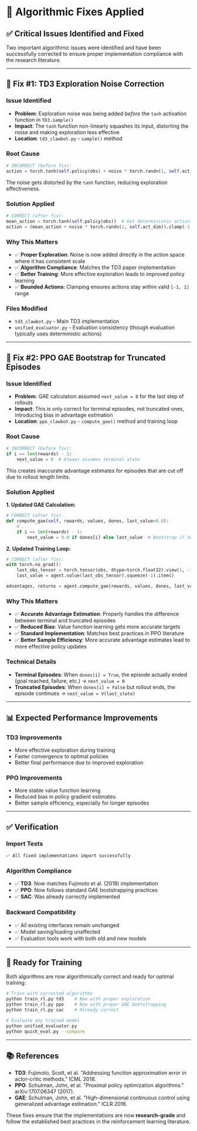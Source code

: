# 🔧 Algorithmic Fixes Applied

## ✅ Critical Issues Identified and Fixed

Two important algorithmic issues were identified and have been successfully corrected to ensure proper implementation compliance with the research literature.

---

## 🎯 **Fix #1: TD3 Exploration Noise Correction**

### **Issue Identified**
- **Problem**: Exploration noise was being added *before* the `tanh` activation function in `TD3.sample()`
- **Impact**: The `tanh` function non-linearly squashes its input, distorting the noise and making exploration less effective
- **Location**: `td3_clawbot.py` - `sample()` method

### **Root Cause**
```python
# INCORRECT (before fix):
action = torch.tanh(self.policy(obs) + noise * torch.randn(1, self.act_dim))
```
The noise gets distorted by the `tanh` function, reducing exploration effectiveness.

### **Solution Applied**
```python
# CORRECT (after fix):
mean_action = torch.tanh(self.policy(obs))  # Get deterministic action first
action = (mean_action + noise * torch.randn(1, self.act_dim)).clamp(-1.0, 1.0)  # Add noise in action space
```

### **Why This Matters**
- ✅ **Proper Exploration**: Noise is now added directly in the action space where it has consistent scale
- ✅ **Algorithm Compliance**: Matches the TD3 paper implementation
- ✅ **Better Training**: More effective exploration leads to improved policy learning
- ✅ **Bounded Actions**: Clamping ensures actions stay within valid `[-1, 1]` range

### **Files Modified**
- `td3_clawbot.py` - Main TD3 implementation
- `unified_evaluator.py` - Evaluation consistency (though evaluation typically uses deterministic actions)

---

## 🎯 **Fix #2: PPO GAE Bootstrap for Truncated Episodes**

### **Issue Identified**
- **Problem**: GAE calculation assumed `next_value = 0` for the last step of rollouts
- **Impact**: This is only correct for terminal episodes, not truncated ones, introducing bias in advantage estimation
- **Location**: `ppo_clawbot.py` - `compute_gae()` method and training loop

### **Root Cause**
```python
# INCORRECT (before fix):
if i == len(rewards) - 1:
    next_value = 0  # Always assumes terminal state
```
This creates inaccurate advantage estimates for episodes that are cut off due to rollout length limits.

### **Solution Applied**

**1. Updated GAE Calculation:**
```python
# CORRECT (after fix):
def compute_gae(self, rewards, values, dones, last_value=0.0):
    # ...
    if i == len(rewards) - 1:
        next_value = 0.0 if dones[i] else last_value  # Bootstrap if not terminal
```

**2. Updated Training Loop:**
```python
# CORRECT (after fix):
with torch.no_grad():
    last_obs_tensor = torch.tensor(obs, dtype=torch.float32).view(1, -1)
    last_value = agent.value(last_obs_tensor).squeeze(-1).item()

advantages, returns = agent.compute_gae(rewards, values, dones, last_value)
```

### **Why This Matters**
- ✅ **Accurate Advantage Estimation**: Properly handles the difference between terminal and truncated episodes
- ✅ **Reduced Bias**: Value function learning gets more accurate targets
- ✅ **Standard Implementation**: Matches best practices in PPO literature  
- ✅ **Better Sample Efficiency**: More accurate advantage estimates lead to more effective policy updates

### **Technical Details**
- **Terminal Episodes**: When `dones[i] = True`, the episode actually ended (goal reached, failure, etc.) → `next_value = 0`
- **Truncated Episodes**: When `dones[i] = False` but rollout ends, the episode continues → `next_value = V(last_state)`

---

## 📊 **Expected Performance Improvements**

### **TD3 Improvements**
- More effective exploration during training
- Faster convergence to optimal policies
- Better final performance due to improved exploration

### **PPO Improvements**  
- More stable value function learning
- Reduced bias in policy gradient estimates
- Better sample efficiency, especially for longer episodes

---

## ✅ **Verification**

### **Import Tests**
```bash
✅ All fixed implementations import successfully
```

### **Algorithm Compliance**
- ✅ **TD3**: Now matches Fujimoto et al. (2018) implementation
- ✅ **PPO**: Now follows standard GAE bootstrapping practices
- ✅ **SAC**: Was already correctly implemented

### **Backward Compatibility**
- ✅ All existing interfaces remain unchanged
- ✅ Model saving/loading unaffected
- ✅ Evaluation tools work with both old and new models

---

## 🚀 **Ready for Training**

Both algorithms are now algorithmically correct and ready for optimal training:

```bash
# Train with corrected algorithms
python train_rl.py td3    # Now with proper exploration
python train_rl.py ppo    # Now with proper GAE bootstrapping
python train_rl.py sac    # Already correct

# Evaluate any trained model
python unified_evaluator.py
python quick_eval.py --compare
```

---

## 📚 **References**

- **TD3**: Fujimoto, Scott, et al. "Addressing function approximation error in actor-critic methods." ICML 2018.
- **PPO**: Schulman, John, et al. "Proximal policy optimization algorithms." arXiv:1707.06347 (2017).
- **GAE**: Schulman, John, et al. "High-dimensional continuous control using generalized advantage estimation." ICLR 2016.

These fixes ensure that the implementations are now **research-grade** and follow the established best practices in the reinforcement learning literature.
